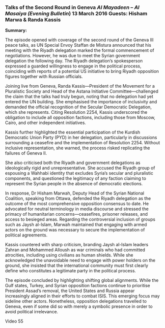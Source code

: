 ### Talks of the Second Round in Geneva _Al Mayadeen_ – _Al Masaiya (Evening Bulletin_) 13 March 2016 Guests: Hisham Marwa & Randa Kassis

**Summary:**

The episode opened with coverage of the second round of the Geneva III peace talks, as UN Special Envoy Staffan de Mistura announced that his meeting with the Riyadh delegation marked the formal commencement of negotiations. However, he was due to meet the Syrian government delegation the following day. The Riyadh delegation’s spokesperson expressed a guarded willingness to engage in the political process, coinciding with reports of a potential US initiative to bring Riyadh opposition figures together with Russian officials.

Joining live from Geneva, Randa Kassis—President of the Movement for a Pluralistic Society and Head of the Astana Initiative Committee—challenged the claim that the talks had truly begun, noting that no delegation had yet entered the UN building. She emphasised the importance of inclusivity and demanded the official recognition of the Secular Democratic Delegation, which she represents. Citing Resolution 2254, Kassis underscored the obligation to include all opposition factions, including those from Moscow, Cairo, and other independent initiatives.

Kassis further highlighted the essential participation of the Kurdish Democratic Union Party (PYD) in her delegation, particularly in discussions surrounding a ceasefire and the implementation of Resolution 2254. Without inclusive representation, she warned, the process risked replicating the failures of Geneva II.

She also criticised both the Riyadh and government delegations as ideologically rigid and unrepresentative. She accused the Riyadh group of espousing a Wahhabi identity that excludes Syria’s secular and pluralistic components, and questioned the legitimacy of any faction claiming to represent the Syrian people in the absence of democratic elections.

In response, Dr Hisham Marwah, Deputy Head of the Syrian National Coalition, speaking from Ottawa, defended the Riyadh delegation as the outcome of the most comprehensive opposition consensus to date. He advocated for neutral terminology in media discourse and stressed the primacy of humanitarian concerns—ceasefires, prisoner releases, and access to besieged areas. Regarding the controversial inclusion of groups such as Jaysh al-Islam, Marwah maintained that engaging with armed actors on the ground was necessary to secure the implementation of political agreements.

Kassis countered with sharp criticism, branding Jaysh al-Islam leaders Zahran and Mohammed Alloush as war criminals who had committed atrocities, including using civilians as human shields. While she acknowledged the unavoidable need to engage with power holders on the ground, she insisted that the international community must first clearly define who constitutes a legitimate party in the political process.

The episode concluded by highlighting shifting global alignments. While the Gulf states, Turkey, and Syrian opposition factions continue to prioritise President Assad’s removal, the United States and Russia appear increasingly aligned in their efforts to combat ISIS. This emerging focus may sideline other actors. Nonetheless, opposition delegations travelled to Geneva, even if some did so with merely a symbolic presence in order to avoid political irrelevance.

Video 55